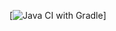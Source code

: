[![Java CI with Gradle](https://github.com/Artpogorelov/Zakazcard/actions/workflows/blank.yml/badge.svg)]
